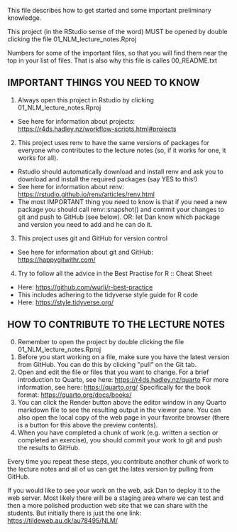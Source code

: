This file describes how to get started and some important preliminary
knowledge.

This project (in the RStudio sense of the word) MUST be opened by double
clicking the file 01_NLM_lecture_notes.Rproj

Numbers for some of the important files, so that you will find them near
the top in your list of files. That is also why this file is calles
00_README.txt

## IMPORTANT THINGS YOU NEED TO KNOW

1.  Always open this project in Rstudio by clicking
    01_NLM_lecture_notes.Rproj

-   See here for information about projects:
    https://r4ds.hadley.nz/workflow-scripts.html#projects

2.  This project uses renv to have the same versions of packages for
    everyone who contributes to the lecture notes (so, if it works for
    one, it works for all).

-   Rstudio should automatically download and install renv and ask you
    to download and install the required packages (say YES to this!)
-   See here for information about renv:
    https://rstudio.github.io/renv/articles/renv.html
-   The most IMPORTANT thing you need to know is that if you need a new
    package you should call renv::snapshot() and commit your changes to
    git and push to GitHub (see below). OR: let Dan know which package
    and version you need to add and he can do it.

3.  This project uses git and GitHub for version control

-   See here for information about git and GitHub:
    https://happygitwithr.com/

4.  Try to follow all the advice in the Best Practise for R :: Cheat
    Sheet

-   Here: https://github.com/wurli/r-best-practice
-   This includes adhering to the tidyverse style guide for R code
-   Here: https://style.tidyverse.org/

## HOW TO CONTRIBUTE TO THE LECTURE NOTES

0.  Remember to open the project by double clicking the file
    01_NLM_lecture_notes.Rproj
1.  Before you start working on a file, make sure you have the latest
    version from GitHub. You can do this by clicking "pull" on the Git
    tab.
2.  Open and edit the file or files that you want to change. For a brief
    introduction to Quarto, see here: https://r4ds.hadley.nz/quarto For
    more information, see here: https://quarto.org/ Specifically for the
    book format: https://quarto.org/docs/books/
3.  You can click the Render button above the editor window in any
    Quarto markdown file to see the resulting output in the viewer pane.
    You can also open the local copy of the web page in your favorite
    browser (there is a button for this above the preview contents).
4.  When you have completed a chunk of work (e.g. written a section or
    completed an exercise), you should commit your work to git and push
    the results to GitHub.

Every time you repeat these steps, you contribute another chunk of work
to the lecture notes and all of us can get the lates version by pulling
from GitHub.

If you would like to see your work on the web, ask Dan to deploy it to
the web server. Most likely there will be a staging area where we can
test and then a more polished production web site that we can share with
the students. But initially there is just the one link:
https://tildeweb.au.dk/au78495/NLM/
